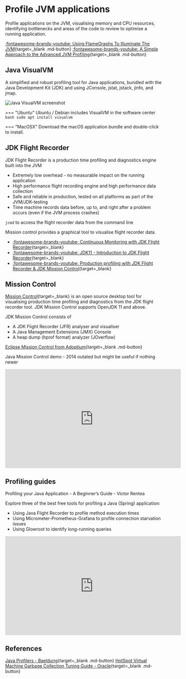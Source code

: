 # Profile JVM applications

Profile applications on the JVM, visualising memory and CPU resources, identifying bottlenecks and areas of the code to review to optimise a running application.

[:fontawesome-brands-youtube: Using FlameGraphs To Illuminate The JVM](https://youtu.be/ugRrFdda_JQ){target=_blank .md-button}
[:fontawesome-brands-youtube: A Simple Approach to the Advanced JVM Profiling](https://youtu.be/TDpbt4thECc){target=_blank .md-button}

<!-- ## Command line -->
<!-- TODO: JVM profile - anything useful on the command line? -->


## Java VisualVM

A simplified and robust profiling tool for Java applications, bundled with the Java Development Kit (JDK) and using JConsole, jstat, jstack, jinfo, and jmap.

![Java VisualVM screenshot](https://www.baeldung.com/wp-content/uploads/2017/10/7-visualvm-sample-memory.png)


=== "Ubuntu"
    Ubuntu / Debian includes VisualVM in the software center
    ```bash
    sudo apt install visualvm
    ```

=== "MacOSX"
    Download the macOS application bundle and double-click to install.


## JDK Flight Recorder

JDK Flight Recorder is a production time profiling and diagnostics engine built into the JVM

* Extremely low overhead - no measurable impact on the running application
* High performance flight recording engine and high performance data collection
* Safe and reliable in production, tested on all platforms as part of the JVM/JDK-testing
* Time machine records data before, up to, and right after a problem occurs (even if the JVM process crashes)

`jcmd` to access the flight recorder data from the command line

Mission control provides a graphical tool to visualise flight recorder data.

* [:fontawesome-brands-youtube: Continuous Monitoring with JDK Flight Recorder](https://youtu.be/plYESjZ12hM){target=_blank}
* [:fontawesome-brands-youtube: JDK11 - Introduction to JDK Flight Recorder](https://youtu.be/7z_R2Aq-Fl8){target=_blank}
* [:fontawesome-brands-youtube: Production profiling with JDK Flight Recorder & JDK Mission Control](https://youtu.be/wwgvDDuJwtk){target=_blank}


## Mission Control

[Mission Control](https://github.com/openjdk/jmc){target=_blank} is an open source desktop tool for visualising production time profiling and diagnostics from the JDK flight recorder tool. JDK Mission Control supports OpenJDK 11 and above.

JDK Mission Control consists of

* A JDK Flight Recorder (JFR) analyser and visualiser
* A Java Management Extensions (JMX) Console
* A heap dump (hprof format) analyzer (JOverflow)

[Eclipse Mission Control from Adoptium](https://adoptium.net/jmc.html){target=_blank .md-button}

<!-- TODO:  Compare to VisualVM and Mission Control.  Does it reduce down to Mission Control being a real-time stats version of VisualVM? Or due to leveraging jdk flight recorder -->


Java Mission Control demo - 2014 outated but might be useful if nothing newer

<p style="text-align:center">
<iframe width="560" height="315" src="https://www.youtube.com/embed/aJH_aZNQ-G4" title="YouTube video player" frameborder="0" allow="accelerometer; autoplay; clipboard-write; encrypted-media; gyroscope; picture-in-picture" allowfullscreen></iframe>
</p>

<!-- ![Java Mission Control - Clojure example](https://raw.githubusercontent.com/practicalli/graphic-design/live/java/screenshots/java-mission-control-clojure-example.png) -->


## Profiling guides

Profiling your Java Application - A Beginner’s Guide - Victor Rentea

Explore three of the best free tools for profiling a Java (Spring) application:
* Using Java Flight Recorder to profile method execution times
* Using Micrometer-Prometheus-Grafana to profile connection starvation issues
* Using Glowroot to identify long-running queries

<p style="text-align:center">
<iframe width="560" height="315" src="https://www.youtube.com/embed/3PWgGzpHykc" title="YouTube video player" frameborder="0" allow="accelerometer; autoplay; clipboard-write; encrypted-media; gyroscope; picture-in-picture" allowfullscreen></iframe>
</p>


## References

[Java Profilers - Baeldung](https://www.baeldung.com/java-profilers){target=_blank .md-button}
[HotSpot Virtual Machine Garbage Collection Tuning Guide - Oracle](https://docs.oracle.com/javase/8/docs/technotes/guides/vm/gctuning/){target=_blank .md-button}
